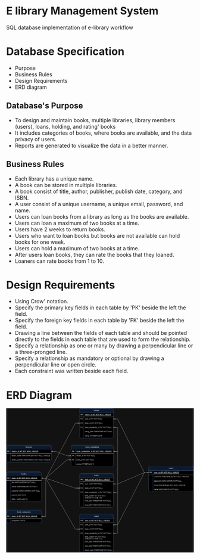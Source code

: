 # E library Management System

SQL database implementation of e-library workflow

# Database Specification

* Purpose
* Business Rules
* Design Requirements
* ERD diagram

## Database's Purpose

* To design and maintain books, multiple libraries, library members (users), loans, holding, and rating' books
* It includes categories of books, where books are available, and the data privacy of users.
* Reports are generated to visualize the data in a better manner.

## Business Rules

* Each library has a unique name.
* A book can be stored in multiple libraries.
* A book consist of title, author, publisher, publish date, category, and ISBN.
* A user consist of a unique username, a unique email, password, and name.
* Users can loan books from a library as long as the books are available.
* Users can loan a maximum of two books at a time.
* Users have 2 weeks to return books.
* Users who want to loan books but books are not available can hold books for one week.
* Users can hold a maximum of two books at a time.
* After users loan books, they can rate the books that they loaned.
* Loaners can rate books from 1 to 10.

# Design Requirements

* Using Crow' notation.
* Specify the primary key fields in each table by 'PK' beside the left the field.
* Specify the foreign key fields in each table by 'FK' beside the left the field.
* Drawing a line between the fields of each table and should be pointed directly to the fields in each table that are used to form the relationship.
* Specify a relationship as one or many by drawing a perpendicular line or a three-pronged line.
* Specify a relationship as mandatory or optional by drawing a perpendicular line or open circle.
* Each constraint was written beside each field.

# ERD Diagram

![ERD Diagram](pics/ERD.drawio.png)


